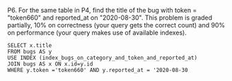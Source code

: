 P6. For the same table in P4, find the title of the bug with token = "token660" and reported_at on "2020-08-30". 
This problem is graded partially, 10% on correctness (your query gets the correct count) and 90% on performance (your query makes use of available indexes). 

```
SELECT x.title
FROM bugs AS y 
USE INDEX (index_bugs_on_category_and_token_and_reported_at) 
JOIN bugs AS x ON x.id=y.id  
WHERE y.token ='token660' AND y.reported_at = '2020-08-30
```
